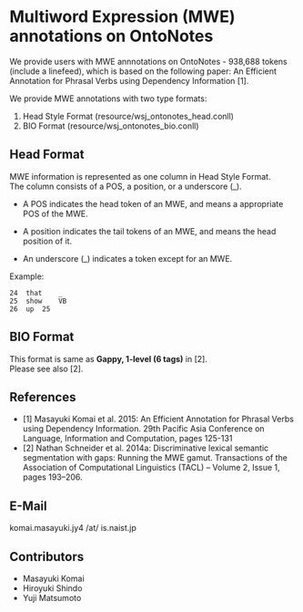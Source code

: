 # Multiword Expression (MWE) annotations on OntoNotes
We provide users with MWE annnotations on OntoNotes - 938,688 tokens (include a linefeed), which is based on the following paper: An Efficient Annotation for Phrasal Verbs using Dependency Information [1].

We provide MWE annotations with two type formats:

   1. Head Style Format	   (resource/wsj_ontonotes_head.conll)
   2. BIO Format	   (resource/wsj_ontonotes_bio.conll)

## Head Format

MWE information is represented as one column in Head Style Format. <br>
The column consists of a POS, a position, or a underscore (_).

- A POS indicates the head token of an MWE, and means a appropriate POS of the MWE.

- A position indicates the tail tokens of an MWE, and means the head position of it.

- An underscore (_) indicates a token except for an MWE.

Example: 

	24	that	_
	25	show	VB
	26	up	25

## BIO Format

This format is same as **Gappy, 1-level (6 tags)** in [2]. <br>
Please see also [2].

## References
- [1] Masayuki Komai et al. 2015: An Efficient Annotation for Phrasal Verbs using Dependency Information. 29th Pacific Asia Conference on Language, Information and Computation, pages 125-131
- [2] Nathan Schneider et al. 2014a: Discriminative lexical semantic
segmentation with gaps: Running the MWE gamut. Transactions of the Association of Computational Linguistics (TACL) – Volume 2, Issue 1, pages 193–206.

## E-Mail

komai.masayuki.jy4 /at/ is.naist.jp

## Contributors
- Masayuki Komai
- Hiroyuki Shindo
- Yuji Matsumoto